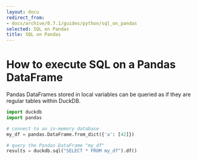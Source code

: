 ```yaml
---
layout: docu
redirect_from:
- docs/archive/0.7.1/guides/python/sql_on_pandas
selected: SQL on Pandas
title: SQL on Pandas
---
```


# How to execute SQL on a Pandas DataFrame

Pandas DataFrames stored in local variables can be queried as if they are regular tables within DuckDB.

```py
import duckdb
import pandas

# connect to an in-memory database
my_df = pandas.DataFrame.from_dict({'a': [42]})

# query the Pandas DataFrame "my_df"
results = duckdb.sql("SELECT * FROM my_df").df()
```